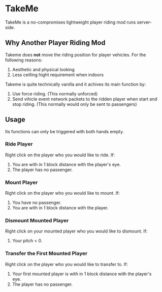 # TakeMe

TakeMe is a no-compromises lightweight player riding mod runs server-side.

## Why Another Player Riding Mod

Takeme does **not** move the riding position for player vehicles. For the following reasons:

1. Aesthetic and physical looking
2. Less ceilling hight requirement when indoors

Takeme is quite technically vanilla and it achives its main function by:

1. Use force riding. (This normally unforced)
2. Send vihicle event network packets to the ridden player when start and stop riding. (This normally would only be sent to passengers)

## Usage

Its functions can only be triggered with both hands empty.

### Ride Player

Right click on the player who you would like to ride. If:

1. You are with in 1 block distance with the player's eye.
2. The player has no passenger.

### Mount Player

Right click on the player who you would like to mount. If:

1. You have no passenger.
2. You are with in 1 block distance with the player.

### Dismount Mounted Player

Right click on your mounted player who you would like to dismount. If:

1. Your pitch < 0.

### Transfer the First Mounted Player

Right click on the player who you would like to transfer to. If:

1. Your first mounted player is with in 1 block distance with the player's eye.
2. The player has no passenger.
